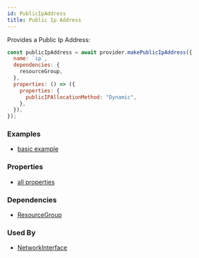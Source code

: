 ```yaml
---
id: PublicIpAddress
title: Public Ip Address
---
```


Provides a Public Ip Address:

```js
const publicIpAddress = await provider.makePublicIpAddress({
  name: `ip`,
  dependencies: {
    resourceGroup,
  },
  properties: () => ({
    properties: {
      publicIPAllocationMethod: "Dynamic",
    },
  }),
});
```

### Examples

- [basic example](https://github.com/grucloud/grucloud/blob/main/examples/azure/iac.js#L58)

### Properties

- [all properties](https://docs.microsoft.com/en-us/rest/api/virtualnetwork/publicipaddresses/createorupdate#request-body)

### Dependencies

- [ResourceGroup](./ResourceGroup)

### Used By

- [NetworkInterface](./NetworkInterface)

